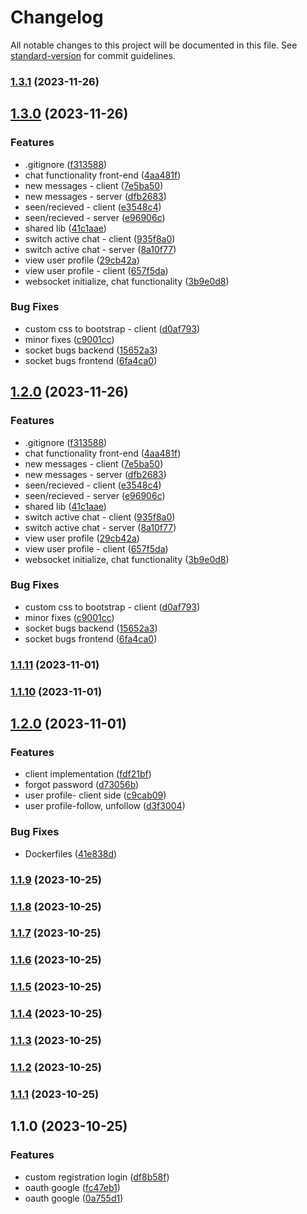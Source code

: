 # Changelog

All notable changes to this project will be documented in this file. See [standard-version](https://github.com/conventional-changelog/standard-version) for commit guidelines.

### [1.3.1](https://github.com/edotnet/compas-universe-monorepo/compare/v1.3.0...v1.3.1) (2023-11-26)

## [1.3.0](https://github.com/edotnet/compas-universe-monorepo/compare/v1.1.11...v1.3.0) (2023-11-26)


### Features

* .gitignore ([f313588](https://github.com/edotnet/compas-universe-monorepo/commit/f3135888184b19d5468333fc4b417244f898073a))
* chat functionality front-end ([4aa481f](https://github.com/edotnet/compas-universe-monorepo/commit/4aa481f60d4a1d1690559fe9d7d5c843a6ccde51))
* new messages - client ([7e5ba50](https://github.com/edotnet/compas-universe-monorepo/commit/7e5ba50ed752272d362ca6c06600fafb5c165cf3))
* new messages - server ([dfb2683](https://github.com/edotnet/compas-universe-monorepo/commit/dfb2683841f898f0228ccfc0a0f69cf209e004fc))
* seen/recieved - client ([e3548c4](https://github.com/edotnet/compas-universe-monorepo/commit/e3548c44d4a4d07c1c4b03a016e1f5ae5e4d31ca))
* seen/recieved - server ([e96906c](https://github.com/edotnet/compas-universe-monorepo/commit/e96906c85cf0057d39a91e3809ba8fb5d270d60a))
* shared lib ([41c1aae](https://github.com/edotnet/compas-universe-monorepo/commit/41c1aaefc90f9577f8ebd71eaf30d456ac1329f6))
* switch active chat - client ([935f8a0](https://github.com/edotnet/compas-universe-monorepo/commit/935f8a06837f1849eb2798769a9c843bb2a2632c))
* switch active chat - server ([8a10f77](https://github.com/edotnet/compas-universe-monorepo/commit/8a10f77e5adf60b78c59cf7a23c02a915b0ef400))
* view user profile ([29cb42a](https://github.com/edotnet/compas-universe-monorepo/commit/29cb42a4e99eeea311769622d09633bb711920a6))
* view user profile - client ([657f5da](https://github.com/edotnet/compas-universe-monorepo/commit/657f5da879f60becd56b297febf65bdec2998207))
* websocket initialize, chat functionality ([3b9e0d8](https://github.com/edotnet/compas-universe-monorepo/commit/3b9e0d89f5a6b06d7baa125aaa46640a7a03d859))


### Bug Fixes

* custom css to bootstrap - client ([d0af793](https://github.com/edotnet/compas-universe-monorepo/commit/d0af793aacf0f5d0280f93906d63867f0dd31956))
* minor fixes ([c9001cc](https://github.com/edotnet/compas-universe-monorepo/commit/c9001cc57d776997556356ef757b26593f8df27b))
* socket bugs backend ([15652a3](https://github.com/edotnet/compas-universe-monorepo/commit/15652a3a69dcf2ffe2ebe594d91899230dd8b53c))
* socket bugs frontend ([6fa4ca0](https://github.com/edotnet/compas-universe-monorepo/commit/6fa4ca00bd4dd0a95ceccec58c64d733ce32e0ef))

## [1.2.0](https://github.com/edotnet/compas-universe-monorepo/compare/v1.1.11...v1.2.0) (2023-11-26)


### Features

* .gitignore ([f313588](https://github.com/edotnet/compas-universe-monorepo/commit/f3135888184b19d5468333fc4b417244f898073a))
* chat functionality front-end ([4aa481f](https://github.com/edotnet/compas-universe-monorepo/commit/4aa481f60d4a1d1690559fe9d7d5c843a6ccde51))
* new messages - client ([7e5ba50](https://github.com/edotnet/compas-universe-monorepo/commit/7e5ba50ed752272d362ca6c06600fafb5c165cf3))
* new messages - server ([dfb2683](https://github.com/edotnet/compas-universe-monorepo/commit/dfb2683841f898f0228ccfc0a0f69cf209e004fc))
* seen/recieved - client ([e3548c4](https://github.com/edotnet/compas-universe-monorepo/commit/e3548c44d4a4d07c1c4b03a016e1f5ae5e4d31ca))
* seen/recieved - server ([e96906c](https://github.com/edotnet/compas-universe-monorepo/commit/e96906c85cf0057d39a91e3809ba8fb5d270d60a))
* shared lib ([41c1aae](https://github.com/edotnet/compas-universe-monorepo/commit/41c1aaefc90f9577f8ebd71eaf30d456ac1329f6))
* switch active chat - client ([935f8a0](https://github.com/edotnet/compas-universe-monorepo/commit/935f8a06837f1849eb2798769a9c843bb2a2632c))
* switch active chat - server ([8a10f77](https://github.com/edotnet/compas-universe-monorepo/commit/8a10f77e5adf60b78c59cf7a23c02a915b0ef400))
* view user profile ([29cb42a](https://github.com/edotnet/compas-universe-monorepo/commit/29cb42a4e99eeea311769622d09633bb711920a6))
* view user profile - client ([657f5da](https://github.com/edotnet/compas-universe-monorepo/commit/657f5da879f60becd56b297febf65bdec2998207))
* websocket initialize, chat functionality ([3b9e0d8](https://github.com/edotnet/compas-universe-monorepo/commit/3b9e0d89f5a6b06d7baa125aaa46640a7a03d859))


### Bug Fixes

* custom css to bootstrap - client ([d0af793](https://github.com/edotnet/compas-universe-monorepo/commit/d0af793aacf0f5d0280f93906d63867f0dd31956))
* minor fixes ([c9001cc](https://github.com/edotnet/compas-universe-monorepo/commit/c9001cc57d776997556356ef757b26593f8df27b))
* socket bugs backend ([15652a3](https://github.com/edotnet/compas-universe-monorepo/commit/15652a3a69dcf2ffe2ebe594d91899230dd8b53c))
* socket bugs frontend ([6fa4ca0](https://github.com/edotnet/compas-universe-monorepo/commit/6fa4ca00bd4dd0a95ceccec58c64d733ce32e0ef))

### [1.1.11](https://github.com/edotnet/compas-universe-monorepo/compare/v1.1.10...v1.1.11) (2023-11-01)

### [1.1.10](https://github.com/edotnet/compas-universe-monorepo/compare/v1.2.0...v1.1.10) (2023-11-01)

## [1.2.0](https://github.com/edotnet/compas-universe-monorepo/compare/v1.1.9...v1.2.0) (2023-11-01)


### Features

* client implementation ([fdf21bf](https://github.com/edotnet/compas-universe-monorepo/commit/fdf21bf59532837220d38057cb6613349992c581))
* forgot password ([d73056b](https://github.com/edotnet/compas-universe-monorepo/commit/d73056b67055a01a4ab1e0b03d00a3d6afd6826b))
* user profile- client side ([c9cab09](https://github.com/edotnet/compas-universe-monorepo/commit/c9cab093785835b1f2e429bb0607d40f3a198f5d))
* user profile-follow, unfollow ([d3f3004](https://github.com/edotnet/compas-universe-monorepo/commit/d3f3004c71fb8b4e29cd69af2c4cb0ac0f7a8628))


### Bug Fixes

* Dockerfiles ([41e838d](https://github.com/edotnet/compas-universe-monorepo/commit/41e838dff99aa5f07164434f1e4bd42e56411411))

### [1.1.9](https://github.com/edotnet/compas-universe-monorepo/compare/v1.1.8...v1.1.9) (2023-10-25)

### [1.1.8](https://github.com/edotnet/compas-universe-monorepo/compare/v1.1.7...v1.1.8) (2023-10-25)

### [1.1.7](https://github.com/edotnet/compas-universe-monorepo/compare/v1.1.6...v1.1.7) (2023-10-25)

### [1.1.6](https://github.com/edotnet/compas-universe-monorepo/compare/v1.1.5...v1.1.6) (2023-10-25)

### [1.1.5](https://github.com/edotnet/compas-universe-monorepo/compare/v1.1.4...v1.1.5) (2023-10-25)

### [1.1.4](https://github.com/edotnet/compas-universe-monorepo/compare/v1.1.3...v1.1.4) (2023-10-25)

### [1.1.3](https://github.com/edotnet/compas-universe-monorepo/compare/v1.1.2...v1.1.3) (2023-10-25)

### [1.1.2](https://github.com/edotnet/compas-universe-monorepo/compare/v1.1.1...v1.1.2) (2023-10-25)

### [1.1.1](https://github.com/edotnet/compas-universe-monorepo/compare/v1.1.0...v1.1.1) (2023-10-25)

## 1.1.0 (2023-10-25)


### Features

* custom registration login ([df8b58f](https://github.com/edotnet/compas-universe-monorepo/commit/df8b58f30ceedf9bb8bb549abb99997c71b8d14d))
* oauth google ([fc47eb1](https://github.com/edotnet/compas-universe-monorepo/commit/fc47eb14c3468b42b57e1a7c14ada07a627ae20a))
* oauth google ([0a755d1](https://github.com/edotnet/compas-universe-monorepo/commit/0a755d199dbd43a8b2565fbd7e7688901a479d04))
